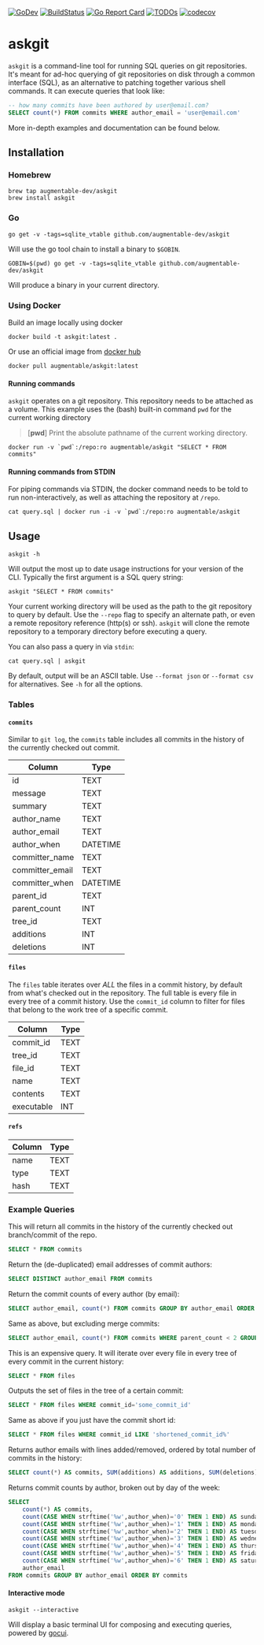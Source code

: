[![GoDev](https://img.shields.io/static/v1?label=godev&message=reference&color=00add8)](https://pkg.go.dev/github.com/augmentable-dev/askgit)
[![BuildStatus](https://github.com/augmentable-dev/askgit/workflows/tests/badge.svg)](https://github.com/augmentable-dev/askgit/actions?workflow=tests)
[![Go Report Card](https://goreportcard.com/badge/github.com/augmentable-dev/askgit)](https://goreportcard.com/report/github.com/augmentable-dev/askgit)
[![TODOs](https://badgen.net/https/api.tickgit.com/badgen/github.com/augmentable-dev/askgit)](https://www.tickgit.com/browse?repo=github.com/augmentable-dev/askgit)
[![codecov](https://codecov.io/gh/augmentable-dev/askgit/branch/master/graph/badge.svg)](https://codecov.io/gh/augmentable-dev/askgit)


# askgit

`askgit` is a command-line tool for running SQL queries on git repositories.
It's meant for ad-hoc querying of git repositories on disk through a common interface (SQL), as an alternative to patching together various shell commands.
It can execute queries that look like:
```sql
-- how many commits have been authored by user@email.com?
SELECT count(*) FROM commits WHERE author_email = 'user@email.com'
```
More in-depth examples and documentation can be found below.

## Installation

### Homebrew

```
brew tap augmentable-dev/askgit
brew install askgit
```

### Go

```
go get -v -tags=sqlite_vtable github.com/augmentable-dev/askgit
```

Will use the go tool chain to install a binary to `$GOBIN`.

```
GOBIN=$(pwd) go get -v -tags=sqlite_vtable github.com/augmentable-dev/askgit
```

Will produce a binary in your current directory.


### Using Docker

Build an image locally using docker

```
docker build -t askgit:latest .
```

Or use an official image from [docker hub](https://hub.docker.com/repository/docker/augmentable/askgit)

```
docker pull augmentable/askgit:latest
```

#### Running commands

`askgit` operates on a git repository. This repository needs to be attached as a volume. This example uses the (bash) built-in command `pwd` for the current working directory

> [**pwd**] Print the absolute pathname of the current working directory.

```
docker run -v `pwd`:/repo:ro augmentable/askgit "SELECT * FROM commits"
```

#### Running commands from STDIN

For piping commands via STDIN, the docker command needs to be told to run non-interactively, as well as attaching the repository at `/repo`.

```
cat query.sql | docker run -i -v `pwd`:/repo:ro augmentable/askgit
```

## Usage

```
askgit -h
```

Will output the most up to date usage instructions for your version of the CLI.
Typically the first argument is a SQL query string:

```
askgit "SELECT * FROM commits"
```

Your current working directory will be used as the path to the git repository to query by default.
Use the `--repo` flag to specify an alternate path, or even a remote repository reference (http(s) or ssh).
`askgit` will clone the remote repository to a temporary directory before executing a query.

You can also pass a query in via `stdin`:

```
cat query.sql | askgit
```

By default, output will be an ASCII table.
Use `--format json` or `--format csv` for alternatives.
See `-h` for all the options.

### Tables

#### `commits`

Similar to `git log`, the `commits` table includes all commits in the history of the currently checked out commit.

| Column          | Type     |
|-----------------|----------|
| id              | TEXT     |
| message         | TEXT     |
| summary         | TEXT     |
| author_name     | TEXT     |
| author_email    | TEXT     |
| author_when     | DATETIME |
| committer_name  | TEXT     |
| committer_email | TEXT     |
| committer_when  | DATETIME |
| parent_id       | TEXT     |
| parent_count    | INT      |
| tree_id         | TEXT     |
| additions       | INT      |
| deletions       | INT      |

#### `files`

The `files` table iterates over _ALL_ the files in a commit history, by default from what's checked out in the repository.
The full table is every file in every tree of a commit history.
Use the `commit_id` column to filter for files that belong to the work tree of a specific commit.

| Column     | Type |
|------------|------|
| commit_id  | TEXT |
| tree_id    | TEXT |
| file_id    | TEXT |
| name       | TEXT |
| contents   | TEXT |
| executable | INT  |


#### `refs`

| Column | Type |
|--------|------|
| name   | TEXT |
| type   | TEXT |
| hash   | TEXT |

### Example Queries

This will return all commits in the history of the currently checked out branch/commit of the repo.
```sql
SELECT * FROM commits
```

Return the (de-duplicated) email addresses of commit authors:
```sql
SELECT DISTINCT author_email FROM commits
```

Return the commit counts of every author (by email):
```sql
SELECT author_email, count(*) FROM commits GROUP BY author_email ORDER BY count(*) DESC
```

Same as above, but excluding merge commits:
```sql
SELECT author_email, count(*) FROM commits WHERE parent_count < 2 GROUP BY author_email ORDER BY count(*) DESC
```

This is an expensive query.
It will iterate over every file in every tree of every commit in the current history:
```sql
SELECT * FROM files
```


Outputs the set of files in the tree of a certain commit:
```sql
SELECT * FROM files WHERE commit_id='some_commit_id'
```


Same as above if you just have the commit short id:
```sql
SELECT * FROM files WHERE commit_id LIKE 'shortened_commit_id%'
```


Returns author emails with lines added/removed, ordered by total number of commits in the history:
```sql
SELECT count(*) AS commits, SUM(additions) AS additions, SUM(deletions) AS  deletions, author_email FROM commits GROUP BY author_email ORDER BY commits
```



Returns commit counts by author, broken out by day of the week:

```sql
SELECT
    count(*) AS commits,
    count(CASE WHEN strftime('%w',author_when)='0' THEN 1 END) AS sunday,
    count(CASE WHEN strftime('%w',author_when)='1' THEN 1 END) AS monday,
    count(CASE WHEN strftime('%w',author_when)='2' THEN 1 END) AS tuesday,
    count(CASE WHEN strftime('%w',author_when)='3' THEN 1 END) AS wednesday,
    count(CASE WHEN strftime('%w',author_when)='4' THEN 1 END) AS thursday,
    count(CASE WHEN strftime('%w',author_when)='5' THEN 1 END) AS friday,
    count(CASE WHEN strftime('%w',author_when)='6' THEN 1 END) AS saturday,
    author_email
FROM commits GROUP BY author_email ORDER BY commits
```


#### Interactive mode
```
askgit --interactive
```

Will display a basic terminal UI for composing and executing queries, powered by [gocui](https://github.com/jroimartin/gocui).

